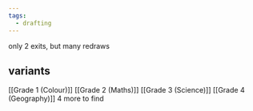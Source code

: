 ```yaml
---
tags:
  - drafting
---
```

only 2 exits, but many redraws
## variants
[[Grade 1 (Colour)]]
[[Grade 2 (Maths)]]
[[Grade 3 (Science)]]
[[Grade 4 (Geography)]]
4 more to find



